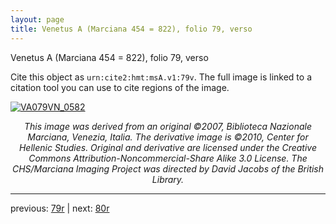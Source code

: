 ```yaml
---
layout: page
title: Venetus A (Marciana 454 = 822), folio 79, verso
---
```


Venetus A (Marciana 454 = 822), folio 79, verso

Cite this object as `urn:cite2:hmt:msA.v1:79v`.  The full image is linked to a citation tool you can use to cite regions of the image.

[![VA079VN_0582](http://www.homermultitext.org/iipsrv?IIIF=/project/homer/pyramidal/deepzoom/hmt/vaimg/2017a/VA079VN_0582.tif/full/800,/0/default.jpg)](http://www.homermultitext.org/ict2/?urn=urn:cite2:hmt:vaimg.2017a:VA079VN_0582) 

<p style="text-align: center; font-style: italic;">This image was derived from an original ©2007, Biblioteca Nazionale Marciana, Venezia, Italia. The derivative image is ©2010, Center for Hellenic Studies. Original and derivative are licensed under the Creative Commons Attribution-Noncommercial-Share Alike 3.0 License. The CHS/Marciana Imaging Project was directed by David Jacobs of the British Library.</p>

---

previous: [79r](../79r/) | next: [80r](../80r/)